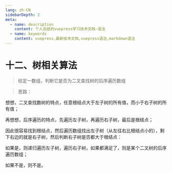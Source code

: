 ```yaml
---
lang: zh-CN
sidebarDepth: 2
meta:
  - name: description
    content: 个人总结的vuepress学习技术文档-语法
  - name: keywords
    content: vuepress,最新技术文档,vuepress语法,markdown语法
---
```


# 十二、树相关算法

> 给定一数组，判断它是否为二叉查找树的后序遍历数组

> 思路：

想想，二叉查找数树的特点，任意根结点大于左子树的所有值，而小于右子树的所有值；

再想想，后序遍历的特点，先遍历左子树，再遍历右子树，最后是根结点；

因此很容易找到根结点，然后遍历数组找出左子树（从左往右比根结点小的），剩下右边的就是右子树，然后判断右子树是否都大于根结点：

如果是，则递归遍历左子树，遍历右子树，如果都满足了，则是某个二叉树的后序遍历数组；

如果不是，则不是。
